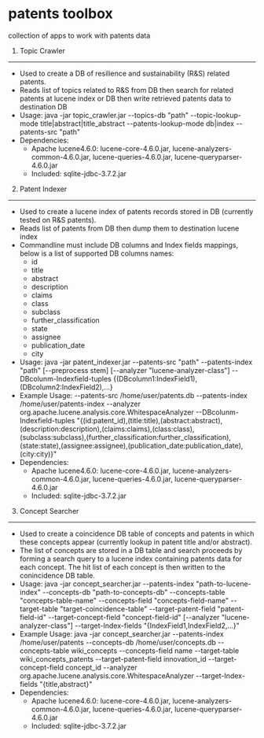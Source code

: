 patents toolbox
===============

collection of apps to work with patents data

1. Topic Crawler
------------------
  - Used to create a DB of resilience and sustainability (R&S) related patents.
  - Reads list of topics related to R&S from DB then search for related patents at lucene index or DB then write retrieved patents data to destination DB
  - Usage: java -jar topic_crawler.jar --topics-db "path" --topic-lookup-mode title|abstract|title_abstract --patents-lookup-mode db|index --patents-src "path"
  - Dependencies:
    - Apache lucene4.6.0: lucene-core-4.6.0.jar, lucene-analyzers-common-4.6.0.jar, lucene-queries-4.6.0.jar, lucene-queryparser-4.6.0.jar
    - Included: sqlite-jdbc-3.7.2.jar

2. Patent Indexer
------------------
  - Used to create a lucene index of patents records stored in DB (currently tested on R&S patents).
  - Reads list of patents from DB then dump them to destination lucene index
  - Commandline must include DB columns and Index fields mappings, below is a list of supported DB columns names:
      - id
      - title
      - abstract
      - description
      - claims
      - class
      - subclass
      - further_classification
      - state
      - assignee
      - publication_date
      - city
  - Usage: java -jar patent_indexer.jar --patents-src "path" --patents-index "path" [--preprocess stem] [--analyzer "lucene-analyzer-class"] --DBcolunm-Indexfield-tuples {(DBcolumn1:IndexField1),(DBcolumn2:IndexField2),...}
  - Example Usage: --patents-src /home/user/patents.db --patents-index /home/user/patents-index --analyzer org.apache.lucene.analysis.core.WhitespaceAnalyzer --DBcolunm-Indexfield-tuples "{(id:patent_id),(title:title),(abstract:abstract),(description:description),(claims:claims),(class:class),(subclass:subclass),(further_classification:further_classification),(state:state),(assignee:assignee),(publication_date:publication_date),(city:city)}"
  - Dependencies:
    - Apache lucene4.6.0: lucene-core-4.6.0.jar, lucene-analyzers-common-4.6.0.jar, lucene-queries-4.6.0.jar, lucene-queryparser-4.6.0.jar
    - Included: sqlite-jdbc-3.7.2.jar

3. Concept Searcher
--------------------
  - Used to create a coincidence DB table of concepts and patents in which these concepts appear (currently lookup in patent title and/or abstract).
  - The list of concepts are stored in a DB table and search proceeds by forming a search query to a lucene index containing patents data for each concept. The hit list of each concept is then written to the conincidence DB table.
  - Usage: java -jar concept_searcher.jar --patents-index "path-to-lucene-index" --concepts-db "path-to-concepts-db" --concepts-table "concepts-table-name" --concepts-field "concepts-field-name" --target-table "target-coincidence-table" --target-patent-field "patent-field-id" --target-concept-field "concept-field-id" [--analyzer "lucene-analyzer-class"] --target-Index-fields "{IndexField1,IndexField2,...}"
  - Example Usage: java -jar concept_searcher.jar --patents-index /home/user/patents --concepts-db /home/user/concepts.db --concepts-table wiki_concepts --concepts-field name --target-table wiki_concepts_patents --target-patent-field innovation_id --target-concept-field concept_id --analyzer org.apache.lucene.analysis.core.WhitespaceAnalyzer --target-Index-fields "{title,abstract}"
  - Dependencies:
    - Apache lucene4.6.0: lucene-core-4.6.0.jar, lucene-analyzers-common-4.6.0.jar, lucene-queries-4.6.0.jar, lucene-queryparser-4.6.0.jar
    - Included: sqlite-jdbc-3.7.2.jar

